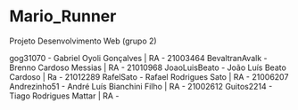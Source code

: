 # Mario_Runner
Projeto Desenvolvimento Web (grupo 2)

gog31070 - Gabriel Oyoli Gonçalves | RA - 21003464
BevaltranAvalk - Brenno Cardoso Messias | RA - 21010968
JoaoLuisBeato - João Luís Beato Cardoso | Ra - 21012289
RafelSato - Rafael Rodrigues Sato | RA - 21006207
Andrezinho51 - André Luís Bianchini Filho | RA - 21002612
Guitos2214 - Tiago Rodrigues Mattar | RA - 
